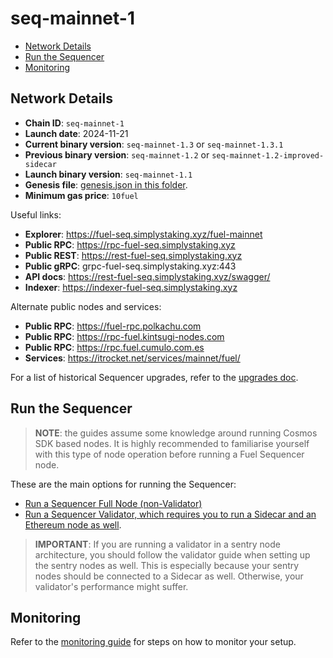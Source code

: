 # seq-mainnet-1

- [Network Details](#network-details)
- [Run the Sequencer](#run-the-sequencer)
- [Monitoring](#monitoring)

## Network Details

- **Chain ID**: `seq-mainnet-1`
- **Launch date**: 2024-11-21
- **Current binary version**: `seq-mainnet-1.3` or `seq-mainnet-1.3.1`
- **Previous binary version**: `seq-mainnet-1.2` or `seq-mainnet-1.2-improved-sidecar`
- **Launch binary version**: `seq-mainnet-1.1`
- **Genesis file**: [genesis.json in this folder](./genesis.json).
- **Minimum gas price**: `10fuel`

Useful links:

- **Explorer**: https://fuel-seq.simplystaking.xyz/fuel-mainnet
- **Public RPC**: https://rpc-fuel-seq.simplystaking.xyz
- **Public REST**: https://rest-fuel-seq.simplystaking.xyz
- **Public gRPC**: grpc-fuel-seq.simplystaking.xyz:443
- **API docs**: https://rest-fuel-seq.simplystaking.xyz/swagger/
- **Indexer**: https://indexer-fuel-seq.simplystaking.xyz

Alternate public nodes and services:

- **Public RPC**: https://fuel-rpc.polkachu.com
- **Public RPC**: https://rpc-fuel.kintsugi-nodes.com
- **Public RPC**: https://rpc.fuel.cumulo.com.es
- **Services**: https://itrocket.net/services/mainnet/fuel/

For a list of historical Sequencer upgrades, refer to the [upgrades doc](./UPGRADES.md).

## Run the Sequencer

> **NOTE**: the guides assume some knowledge around running Cosmos SDK based nodes. It is highly recommended to familiarise yourself with this type of node operation before running a Fuel Sequencer node.

These are the main options for running the Sequencer:

- [Run a Sequencer Full Node (non-Validator)](./RUN_NODE.md)
- [Run a Sequencer Validator, which requires you to run a Sidecar and an Ethereum node as well](./RUN_VALIDATOR.md).

> **IMPORTANT**: If you are running a validator in a sentry node architecture, you should follow the validator guide when setting up the sentry nodes as well. This is especially because your sentry nodes should be connected to a Sidecar as well. Otherwise, your validator's performance might suffer.

## Monitoring

Refer to the [monitoring guide](./MONITORING.md) for steps on how to monitor your setup.
